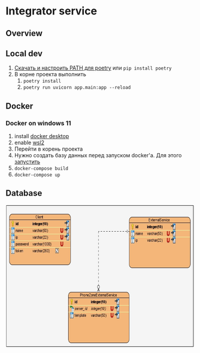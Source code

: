 # Integrator service

## Overview


## Local dev

1. [Скачать и настроить PATH для poetry](https://python-poetry.org/docs/) или `pip install poetry`
2. В корне проекта выполнить
   1. `poetry install`
   2. `poetry run uvicorn app.main:app --reload`


## Docker

### Docker on windows 11

1. install [docker desktop](https://www.docker.com/get-started/)
2. enable [wsl2](https://pureinfotech.com/install-windows-subsystem-linux-2-windows-10/)
3. Перейти в корень проекта
4. Нужно создать базу данных перед запуском docker'а. Для этого [запустить](readme.md:9)
5. `docker-compose build`
6. `docker-compose up`



## Database

<img height="381" src="public/DB for Integrator Service.jpg" title="ERD for db Intergator Service" width="688" alt="ERD for db Intergator Service"/>